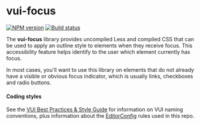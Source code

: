 # vui-focus
[![NPM version][npm-image]][npm-url]
[![Build status][ci-image]][ci-url]

The **vui-focus** library provides uncompiled Less and compiled CSS that can be used to apply an outline style to elements when they receive focus. This accessibility feature helps identify to the user which element currently has focus.

In most cases, you'll want to use this library on elements that do not already have a visible or obvious focus indicator, which is usually links, checkboxes and radio buttons.

#### Coding styles
See the [VUI Best Practices & Style Guide](https://github.com/Brightspace/valence-ui-docs/wiki/Best-Practices-&-Style-Guide) for information on VUI naming conventions, plus information about the [EditorConfig](http://editorconfig.org) rules used in this repo.

[npm-url]: https://npmjs.org/package/vui-focus
[npm-image]: https://img.shields.io/npm/v/vui-focus.svg
[ci-image]: https://travis-ci.org/Brightspace/valence-ui-focus.svg?branch=master
[ci-url]: https://travis-ci.org/Brightspace/valence-ui-focus
